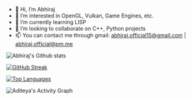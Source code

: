 - 👋 Hi, I’m Abhiraj
- 👀 I’m interested in OpenGL, Vulkan, Game Engines, etc.
- 🌱 I’m currently learning LISP
- 💞️ I’m looking to collaborate on C++, Python projects
- 📫 You can contact me through gmail: abhiraj.official15@gmail.com | abhiraj.official@pm.me



![Abhiraj's Github stats](https://github-readme-stats.vercel.app/api?username=abhiraj2&count_private=true&theme=highcontrast)

[![GitHub Streak](https://github-readme-streak-stats.herokuapp.com?user=abhiraj2&theme=dark&date_format=M%20j%5B%2C%20Y%5D&background=050314)](https://git.io/streak-stats)

[![Top Languages](https://github-readme-stats.vercel.app/api/top-langs/?username=abhiraj2&layout=compact&show_icons=true&theme=dark)](https://github.com/DenverCoder1/github-readme-streak-stats)

<img alt="Aditeya's Activity Graph" src="https://activity-graph.herokuapp.com/graph?username=abhiraj2&theme=github"/>
